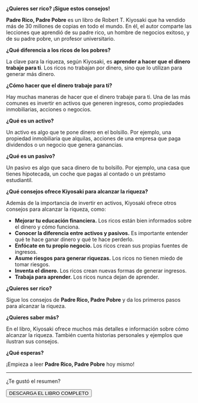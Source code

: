 **¿Quieres ser rico? ¡Sigue estos consejos!**

**Padre Rico, Padre Pobre** es un libro de Robert T. Kiyosaki que ha vendido más de 30 millones de copias en todo el mundo. En él, el autor comparte las lecciones que aprendió de su padre rico, un hombre de negocios exitoso, y de su padre pobre, un profesor universitario.

**¿Qué diferencia a los ricos de los pobres?**

La clave para la riqueza, según Kiyosaki, es **aprender a hacer que el dinero trabaje para ti**. Los ricos no trabajan por dinero, sino que lo utilizan para generar más dinero.

**¿Cómo hacer que el dinero trabaje para ti?**

Hay muchas maneras de hacer que el dinero trabaje para ti. Una de las más comunes es invertir en activos que generen ingresos, como propiedades inmobiliarias, acciones o negocios.

**¿Qué es un activo?**

Un activo es algo que te pone dinero en el bolsillo. Por ejemplo, una propiedad inmobiliaria que alquilas, acciones de una empresa que paga dividendos o un negocio que genera ganancias.

**¿Qué es un pasivo?**

Un pasivo es algo que saca dinero de tu bolsillo. Por ejemplo, una casa que tienes hipotecada, un coche que pagas al contado o un préstamo estudiantil.

**¿Qué consejos ofrece Kiyosaki para alcanzar la riqueza?**

Además de la importancia de invertir en activos, Kiyosaki ofrece otros consejos para alcanzar la riqueza, como:

* **Mejorar tu educación financiera.** Los ricos están bien informados sobre el dinero y cómo funciona.
* **Conocer la diferencia entre activos y pasivos.** Es importante entender qué te hace ganar dinero y qué te hace perderlo.
* **Enfócate en tu propio negocio.** Los ricos crean sus propias fuentes de ingresos.
* **Asume riesgos para generar riquezas.** Los ricos no tienen miedo de tomar riesgos.
* **Inventa el dinero.** Los ricos crean nuevas formas de generar ingresos.
* **Trabaja para aprender.** Los ricos nunca dejan de aprender.

**¿Quieres ser rico?**

Sigue los consejos de **Padre Rico, Padre Pobre** y da los primeros pasos para alcanzar la riqueza.

**¿Quieres saber más?**

En el libro, Kiyosaki ofrece muchos más detalles e información sobre cómo alcanzar la riqueza. También cuenta historias personales y ejemplos que ilustran sus consejos.

**¿Qué esperas?**

¡Empieza a leer **Padre Rico, Padre Pobre** hoy mismo!

<hr>
<div class="center">
	<p>¿Te gustó el resumen?</p>
	<button onclick="downloadBook()">DESCARGA EL LIBRO COMPLETO</button>
<div>